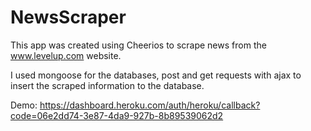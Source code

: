 # NewsScraper

This app was created using Cheerios to scrape news from the www.levelup.com website.

I used mongoose for the databases, post and get requests with ajax to insert the scraped
information to the database.

Demo: https://dashboard.heroku.com/auth/heroku/callback?code=06e2dd74-3e87-4da9-927b-8b89539062d2
